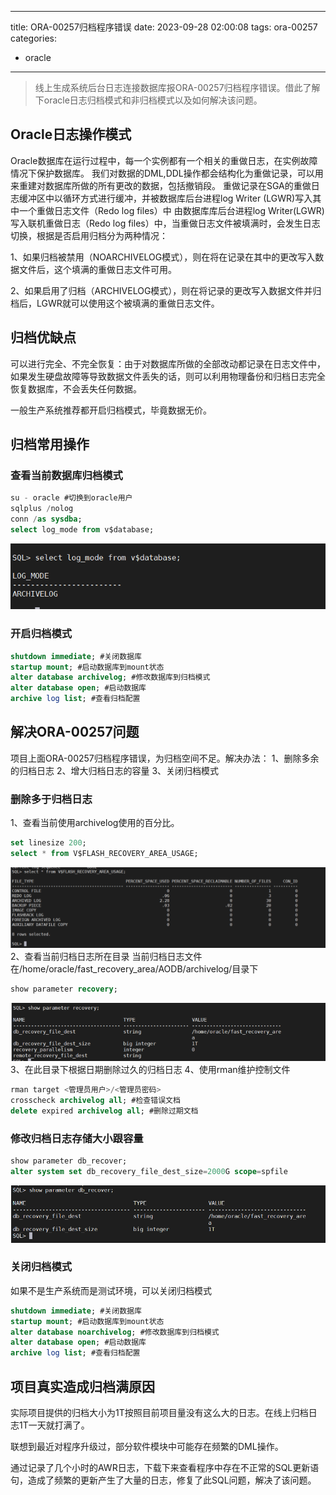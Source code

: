 
---
title: ORA-00257归档程序错误
date: 2023-09-28 02:00:08
tags: ora-00257
categories: 
- oracle
---
> 线上生成系统后台日志连接数据库报ORA-00257归档程序错误。借此了解下oracle日志归档模式和非归档模式以及如何解决该问题。
## Oracle日志操作模式
Oracle数据库在运行过程中，每一个实例都有一个相关的重做日志，在实例故障情况下保护数据库。
我们对数据的DML,DDL操作都会结构化为重做记录，可以用来重建对数据库所做的所有更改的数据，包括撤销段。
重做记录在SGA的重做日志缓冲区中以循环方式进行缓冲，并被数据库后台进程log Writer (LGWR)写入其中一个重做日志文件（Redo log files）中
由数据库库后台进程log Writer(LGWR)写入联机重做日志（Redo log files）中，当重做日志文件被填满时，会发生日志切换，根据是否启用归档分为两种情况：

1、如果归档被禁用（NOARCHIVELOG模式），则在将在记录在其中的更改写入数据文件后，这个填满的重做日志文件可用。

2、如果启用了归档（ARCHIVELOG模式），则在将记录的更改写入数据文件并归档后，LGWR就可以使用这个被填满的重做日志文件。
## 归档优缺点
可以进行完全、不完全恢复：由于对数据库所做的全部改动都记录在日志文件中，如果发生硬盘故障等导致数据文件丢失的话，则可以利用物理备份和归档日志完全恢复数据库，不会丢失任何数据。

一般生产系统推荐都开启归档模式，毕竟数据无价。
## 归档常用操作
### 查看当前数据库归档模式
```sql
su - oracle #切换到oracle用户
sqlplus /nolog
conn /as sysdba;
select log_mode from v$database;
```
![](/img/select_log_mode.png)
### 开启归档模式
```sql
shutdown immediate; #关闭数据库
startup mount; #启动数据库到mount状态
alter database archivelog; #修改数据库到归档模式
alter database open; #启动数据库
archive log list; #查看归档配置
```
## 解决ORA-00257问题
项目上面ORA-00257归档程序错误，为归档空间不足。解决办法：
1、删除多余的归档日志
2、增大归档日志的容量
3、关闭归档模式
### 删除多于归档日志
1、查看当前使用archivelog使用的百分比。
```sql
set linesize 200;
select * from V$FLASH_RECOVERY_AREA_USAGE;
```
![](/img/flash_recovery_area_usage.png)
2、查看当前归档日志所在目录
当前归档日志文件在/home/oracle/fast_recovery_area/AODB/archivelog/目录下
```sql
show parameter recovery;
```
![](/img/recovery.png)
3、在此目录下根据日期删除过久的归档日志
4、使用rman维护控制文件
```sql
rman target <管理员用户>/<管理员密码>
crosscheck archivelog all; #检查错误文档
delete expired archivelog all; #删除过期文档
```
### 修改归档日志存储大小跟容量
```sql
show parameter db_recover;
alter system set db_recovery_file_dest_size=2000G scope=spfile
```
![](/img/show-parameter-db-recover.png)

### 关闭归档模式
如果不是生产系统而是测试环境，可以关闭归档模式
```sql
shutdown immediate; #关闭数据库
startup mount; #启动数据库到mount状态
alter database noarchivelog; #修改数据库到归档模式
alter database open; #启动数据库
archive log list; #查看归档配置
```
## 项目真实造成归档满原因
实际项目提供的归档大小为1T按照目前项目量没有这么大的日志。在线上归档日志1T一天就打满了。

联想到最近对程序升级过，部分软件模块中可能存在频繁的DML操作。

通过记录了几个小时的AWR日志，下载下来查看程序中存在不正常的SQL更新语句，造成了频繁的更新产生了大量的日志，修复了此SQL问题，解决了该问题。